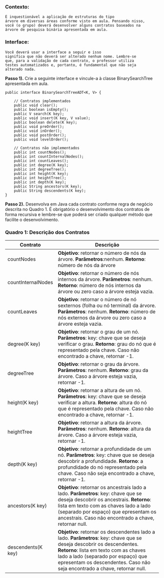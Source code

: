 ### Contexto:
    É inquestionável a aplicação de estruturas do tipo
    árvore em diversas áreas conforme visto em aula. Pensando nisso,
    você (o grupo) deverá desenvolver alguns contratos baseados na
    árvore de pesquisa binária apresentada em aula.


### Interface:
    Você deverá usar a interface a seguir e isso
    significa que não deverá ser alterado nenhum nome. Lembre-se
    que, para a validação de cada contrato, o professor utiliza
    testes automatizados e, portanto, é fundamental que não seja
    alterado nada.

**Passo 1).** Crie a seguinte interface e vincule-a à classe
BinarySearchTree apresentada em aula.
~~~~
public interface BinarySearchTreeADT<K, V> {

    // Contratos implementados
    public void clear();
    public boolean isEmpty();
    public V search(K key);
    public void insert(K key, V value);
    public boolean delete(K key);
    public void preOrder();
    public void inOrder();
    public void postOrder();
    public void levelOrder();

    // Contratos não implementados
    public int countNodes();
    public int countInternalNodes();
    public int countLeaves();
    public int degree(K key);
    public int degreeTree();
    public int height(K key);
    public int heightTree();
    public int depth(K key);
    public String ancestors(K key);
    public String descendents(K key);
}
~~~~



**Passo 2).** Desenvolva em Java cada contrato conforme regra de
negócio descrita no Quadro 1. É obrigatório o desenvolvimento
dos contratos de forma recursiva e lembre-se que poderá ser
criado qualquer método que facilite o desenvolvimento.


### Quadro 1: Descrição dos Contratos

|  Contrato | Descrição |
|---|---|
| countNodes |  **Objetivo**: retornar o número de nós da árvore. **Parâmetros**:nenhum. **Retorno**: número de nós da árvore |
| countInternalNodes | **Objetivo**: retornar o número de nós internos da árvore. **Parâmetros**: nenhum. **Retorno**: número de nós internos da árvore ou zero caso a árvore esteja vazia. |
| countLeaves | **Objetivo**: retornar o número de nó sexternos (folha ou nó terminal) da árvore. **Parâmetros**: nenhum. **Retorno**: número de nós externos da árvore ou zero caso a árvore esteja vazia. |
| degree(K key) | **Objetivo**: retornar o grau de um nó. **Parâmetros**: key: chave que se deseja verificar o grau. **Retorno**: grau do nó que é representado pela chave. Caso não encontrado a chave, retornar -1. |
| degreeTree | **Objetivo**: retornar o grau da árvore. **Parâmetros**: nenhum. **Retorno**: grau da árvore. Caso a árvore esteja vazia, retornar -1.  |
| height(K key) | **Objetivo**: retornar a altura de um nó. **Parâmetros**: key: chave que se deseja verificar a altura. **Retorno**: altura do nó que é representado pela chave. Caso não encontrado a chave, retornar -1. |
| heightTree | **Objetivo**: retornar a altura da árvore. **Parâmetros**: nenhum. **Retorno**: altura da árvore. Caso a árvore esteja vazia, retornar -1. |
| depth(K key) | **Objetivo**: retornar a profundidade de um nó. **Parâmetros**: key: chave que se deseja descobrir a profundidade. **Retorno**: a profundidade do nó representado pela chave. Caso não seja encontrado a chave, retornar -1. |
| ancestors(K key) | **Objetivo**: retornar os ancestrais lado a lado. **Parâmetros**: key: chave que se deseja descobrir os ancestrais. **Retorno**: lista em texto com as chaves lado a lado (separado por espaço) que  epresentam os ancestrais. Caso não encontrado a chave, retornar null. |
| descendents(K key) | **Objetivo**: retornar os descendentes lado a lado. **Parâmetros**: key: chave que se deseja descobrir os descendentes. **Retorno**: lista em texto com as chaves lado a lado (separado por espaço) que epresentam os descendentes. Caso não seja encontrado a chave, retornar null. |

